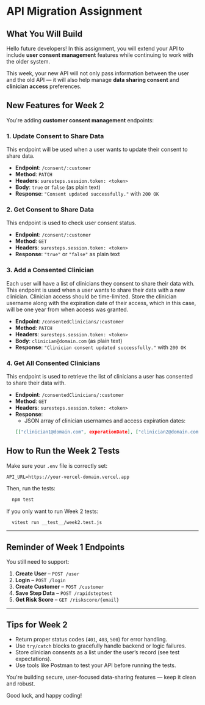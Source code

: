 # API Migration Assignment

## What You Will Build

Hello future developers! In this assignment, you will extend your API to include **user consent management** features while continuing to work with the older system.

This week, your new API will not only pass information between the user and the old API — it will also help manage **data sharing consent** and **clinician access** preferences.

## New Features for Week 2

You're adding **customer consent management** endpoints:

### 1. Update Consent to Share Data
This endpoint will be used when a user wants to update their consent to share data.
- **Endpoint**: `/consent/:customer`
- **Method**: `PATCH`
- **Headers**: `suresteps.session.token: <token>`
- **Body**: `true` or `false` (as plain text)
- **Response**: `"Consent updated successfully."` with `200 OK`

### 2. Get Consent to Share Data
This endpoint is used to check user consent status.
- **Endpoint**: `/consent/:customer`
- **Method**: `GET`
- **Headers**: `suresteps.session.token: <token>`
- **Response**: `"true"` or `"false"` as plain text

### 3. Add a Consented Clinician
Each user will have a list of clinicians they consent to share their data with. This endpoint is used when a user wants 
to share their data with a new clinician. Clinician access should be time-limited. Store the clinician username along 
with the expiration date of their access, which in this case, will be one year from when access was granted.
- **Endpoint**: `/consentedClinicians/:customer`
- **Method**: `PATCH`
- **Headers**: `suresteps.session.token: <token>`
- **Body**: `clinician@domain.com` (as plain text)
- **Response**: `"Clinician consent updated successfully."` with `200 OK`

### 4. Get All Consented Clinicians
This endpoint is used to retrieve the list of clinicians a user has consented to share their data with.
- **Endpoint**: `/consentedClinicians/:customer`
- **Method**: `GET`
- **Headers**: `suresteps.session.token: <token>`
- **Response**:
  - JSON array of clinician usernames and access expiration dates: 
  ```json
  [["clinician1@domain.com", experationDate], ["clinician2@domain.com", experationDate]]
  ```

## How to Run the Week 2 Tests

Make sure your `.env` file is correctly set:

```
API_URL=https://your-vercel-domain.vercel.app
```

Then, run the tests:

```bash
  npm test
```

If you only want to run Week 2 tests:

```bash
  vitest run __test__/week2.test.js
```

---

## Reminder of Week 1 Endpoints

You still need to support:

1. **Create User** – `POST /user`
2. **Login** – `POST /login`
3. **Create Customer** – `POST /customer`
4. **Save Step Data** – `POST /rapidsteptest`
5. **Get Risk Score** – `GET /riskscore/{email}`

---

## Tips for Week 2

- Return proper status codes (`401`, `403`, `500`) for error handling.
- Use `try/catch` blocks to gracefully handle backend or logic failures.
- Store clinician consents as a list under the user’s record (see test expectations).
- Use tools like Postman to test your API before running the tests.

You're building secure, user-focused data-sharing features — keep it clean and robust.

Good luck, and happy coding!
